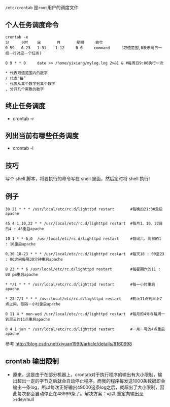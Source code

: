 `/etc/crontab` 是`root`用户的调度文件

## 个人任务调度命令
```
crontab -e
分     小时    日       月       星期     命令
0-59   0-23   1-31    1-12     0-6     command     (取值范围,0表示周日一般一行对应一个任务)

0 9 * * 0     date >> /home/yixiang/mylog.log 2>&1 & #每周日9:00执行一次

* 代表取值范围内的数字
/ 代表”每”
- 代表从某个数字到某个数字
, 分开几个离散的数字
```

## 终止任务调度
* crontab -r
## 列出当前有哪些任务调度
* crontab -l

## 技巧
写个 shell 脚本，将要执行的命令写在 shell 里面，然后定时将 shell 执行!

## 例子

```crontab
30 21 * * * /usr/local/etc/rc.d/lighttpd restart       #每晚的21:30重启apache

45 4 1,10,22 * * /usr/local/etc/rc.d/lighttpd restart  #每月1、10、22日的4 : 45重启apache

10 1 * * 6,0  /usr/local/etc/rc.d/lighttpd restart     #每周六、周日的1 : 10重启apache

0,30 18-23 * * * /usr/local/etc/rc.d/lighttpd restart  #每天18 : 00至23 : 00之间每隔30分钟重启apache

0 23 * * 6 /usr/local/etc/rc.d/lighttpd restart        #每星期六的11 : 00 pm重启apache

* */1 * * * /usr/local/etc/rc.d/lighttpd restart       #每一小时重启apache

* 23-7/1 * * * /usr/local/etc/rc.d/lighttpd restart    #晚上11点到早上7点之间，每隔一小时重启apache

0 11 4 * mon-wed /usr/local/etc/rc.d/lighttpd restart  #每月的4号与每周一到周三的11点重启apache

0 4 1 jan * /usr/local/etc/rc.d/lighttpd restart       #一月一号的4点重启apache
```

参考
http://blog.csdn.net/xiyuan1999/article/details/8160998


## crontab 输出限制

- 原来，这是由于在部分机器上，crontab对于执行程序的输出有大小限制，输出超出一定的字节之后就会自动停止程序。而我的程序每发送1000条数据即会输出一条log，所以每次正好输出49000这条log之后，就超出了大小限制，因此每次都会自动停止在48999条了。解决方案：可以 重定向输出至 >/dev/null